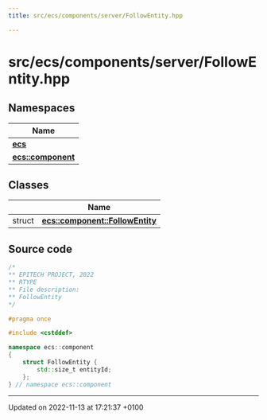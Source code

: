 ```yaml
---
title: src/ecs/components/server/FollowEntity.hpp

---
```


# src/ecs/components/server/FollowEntity.hpp



## Namespaces

| Name           |
| -------------- |
| **[ecs](Namespaces/namespaceecs.md)**  |
| **[ecs::component](Namespaces/namespaceecs_1_1component.md)**  |

## Classes

|                | Name           |
| -------------- | -------------- |
| struct | **[ecs::component::FollowEntity](Classes/structecs_1_1component_1_1_follow_entity.md)**  |




## Source code

```cpp
/*
** EPITECH PROJECT, 2022
** RTYPE
** File description:
** FollowEntity
*/

#pragma once

#include <cstddef>

namespace ecs::component
{
    struct FollowEntity {
        std::size_t entityId;
    };
} // namespace ecs::component
```


-------------------------------

Updated on 2022-11-13 at 17:21:37 +0100
